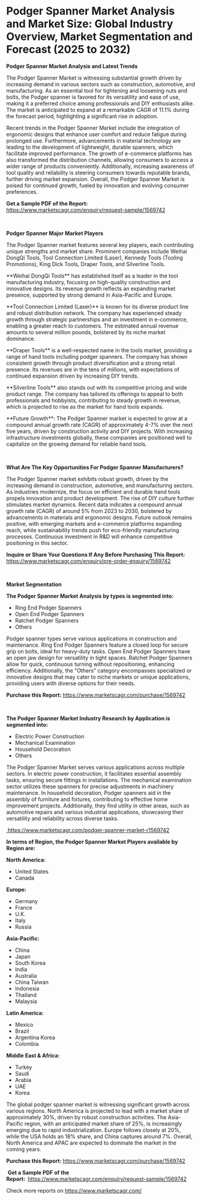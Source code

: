 <p><h1>Podger Spanner Market Analysis and Market Size: Global Industry Overview, Market Segmentation and Forecast (2025 to 2032)</h1></p><p><strong>Podger Spanner Market Analysis and Latest Trends</strong></p>
<p><p>The Podger Spanner Market is witnessing substantial growth driven by increasing demand in various sectors such as construction, automotive, and manufacturing. As an essential tool for tightening and loosening nuts and bolts, the Podger spanner is favored for its versatility and ease of use, making it a preferred choice among professionals and DIY enthusiasts alike. The market is anticipated to expand at a remarkable CAGR of 11.1% during the forecast period, highlighting a significant rise in adoption.</p><p>Recent trends in the Podger Spanner Market include the integration of ergonomic designs that enhance user comfort and reduce fatigue during prolonged use. Furthermore, advancements in material technology are leading to the development of lightweight, durable spanners, which facilitate improved performance. The growth of e-commerce platforms has also transformed the distribution channels, allowing consumers to access a wider range of products conveniently. Additionally, increasing awareness of tool quality and reliability is steering consumers towards reputable brands, further driving market expansion. Overall, the Podger Spanner Market is poised for continued growth, fueled by innovation and evolving consumer preferences.</p></p>
<p><strong>Get a Sample PDF of the Report:&nbsp;</strong> <a href="https://www.marketscagr.com/enquiry/request-sample/1569742?utm_campaign=3127&utm_medium=2&utm_source=Github&utm_content=ia&utm_term=25032025&utm_id=podger-spanner">https://www.marketscagr.com/enquiry/request-sample/1569742</a></p>
<p>&nbsp;</p>
<p><strong>Podger Spanner Major Market Players</strong></p>
<p><p>The Podger Spanner market features several key players, each contributing unique strengths and market share. Prominent companies include Weihai DongQi Tools, Tool Connection Limited (Laser), Kennedy Tools (Tooling Promotions), King Dick Tools, Draper Tools, and Silverline Tools.</p><p>**Weihai DongQi Tools** has established itself as a leader in the tool manufacturing industry, focusing on high-quality construction and innovative designs. Its revenue growth reflects an expanding market presence, supported by strong demand in Asia-Pacific and Europe.</p><p>**Tool Connection Limited (Laser)** is known for its diverse product line and robust distribution network. The company has experienced steady growth through strategic partnerships and an investment in e-commerce, enabling a greater reach to customers. The estimated annual revenue amounts to several million pounds, bolstered by its niche market dominance.</p><p>**Draper Tools** is a well-respected name in the tools market, providing a range of hand tools including podger spanners. The company has shown consistent growth through product diversification and a strong retail presence. Its revenues are in the tens of millions, with expectations of continued expansion driven by increasing DIY trends.</p><p>**Silverline Tools** also stands out with its competitive pricing and wide product range. The company has tailored its offerings to appeal to both professionals and hobbyists, contributing to steady growth in revenue, which is projected to rise as the market for hand tools expands.</p><p>**Future Growth**: The Podger Spanner market is expected to grow at a compound annual growth rate (CAGR) of approximately 4-7% over the next five years, driven by construction activity and DIY projects. With increasing infrastructure investments globally, these companies are positioned well to capitalize on the growing demand for reliable hand tools.</p></p>
<p>&nbsp;</p>
<p><strong>What Are The Key Opportunities For Podger Spanner Manufacturers?</strong></p>
<p><p>The Podger Spanner market exhibits robust growth, driven by the increasing demand in construction, automotive, and manufacturing sectors. As industries modernize, the focus on efficient and durable hand tools propels innovation and product development. The rise of DIY culture further stimulates market dynamics. Recent data indicates a compound annual growth rate (CAGR) of around 5% from 2023 to 2030, bolstered by advancements in materials and ergonomic designs. Future outlook remains positive, with emerging markets and e-commerce platforms expanding reach, while sustainability trends push for eco-friendly manufacturing processes. Continuous investment in R&D will enhance competitive positioning in this sector.</p></p>
<p><strong>Inquire or Share Your Questions If Any Before Purchasing This Report:</strong> <a href="https://www.marketscagr.com/enquiry/pre-order-enquiry/1569742?utm_campaign=3127&utm_medium=2&utm_source=Github&utm_content=ia&utm_term=25032025&utm_id=podger-spanner">https://www.marketscagr.com/enquiry/pre-order-enquiry/1569742</a></p>
<p>&nbsp;</p>
<p><strong>Market Segmentation</strong></p>
<p><strong>The Podger Spanner Market Analysis by types is segmented into:</strong></p>
<p><ul><li>Ring End Podger Spanners</li><li>Open End Podger Spanners</li><li>Ratchet Podger Spanners</li><li>Others</li></ul></p>
<p><p>Podger spanner types serve various applications in construction and maintenance. Ring End Podger Spanners feature a closed loop for secure grip on bolts, ideal for heavy-duty tasks. Open End Podger Spanners have an open jaw design for versatility in tight spaces. Ratchet Podger Spanners allow for quick, continuous turning without repositioning, enhancing efficiency. Additionally, the "Others" category encompasses specialized or innovative designs that may cater to niche markets or unique applications, providing users with diverse options for their needs.</p></p>
<p><strong>Purchase this Report:&nbsp;</strong><a href="https://www.marketscagr.com/purchase/1569742?utm_campaign=3127&utm_medium=2&utm_source=Github&utm_content=ia&utm_term=25032025&utm_id=podger-spanner">https://www.marketscagr.com/purchase/1569742</a></p>
<p>&nbsp;</p>
<p><strong>The Podger Spanner Market Industry Research by Application is segmented into:</strong></p>
<p><ul><li>Electric Power Construction</li><li>Mechanical Examination</li><li>Household Decoration</li><li>Others</li></ul></p>
<p><p>The Podger Spanner Market serves various applications across multiple sectors. In electric power construction, it facilitates essential assembly tasks, ensuring secure fittings in installations. The mechanical examination sector utilizes these spanners for precise adjustments in machinery maintenance. In household decoration, Podger spanners aid in the assembly of furniture and fixtures, contributing to effective home improvement projects. Additionally, they find utility in other areas, such as automotive repairs and various industrial applications, showcasing their versatility and reliability across diverse tasks.</p></p>
<p><a href="https://www.marketscagr.com/podger-spanner-market-r1569742?utm_campaign=3127&utm_medium=2&utm_source=Github&utm_content=ia&utm_term=25032025&utm_id=podger-spanner">&nbsp;https://www.marketscagr.com/podger-spanner-market-r1569742</a></p>
<p><strong>In terms of Region, the Podger Spanner Market Players available by Region are:</strong></p>
<p>
    <p> <strong> North America: </strong>
        <ul>
            <li>United States</li>
            <li>Canada</li>
        </ul>
        </p> 
    <p> <strong> Europe: </strong>
        <ul>
            <li>Germany</li>
            <li>France</li>
            <li>U.K.</li>
            <li>Italy</li>
            <li>Russia</li>
        </ul>
        </p> 
    <p> <strong> Asia-Pacific: </strong>
        <ul>
            <li>China</li>
            <li>Japan</li>
            <li>South Korea</li>
            <li>India</li>
            <li>Australia</li>
            <li>China Taiwan</li>
            <li>Indonesia</li>
            <li>Thailand</li>
            <li>Malaysia</li>
        </ul>
        </p> 
    <p> <strong> Latin America: </strong>
        <ul>
            <li>Mexico</li>
            <li>Brazil</li>
            <li>Argentina Korea</li>
            <li>Colombia</li>
        </ul>
        </p> 
    <p> <strong> Middle East & Africa: </strong>
        <ul>
            <li>Turkey</li>
            <li>Saudi</li>
            <li>Arabia</li>
            <li>UAE</li>
            <li>Korea</li>
        </ul>
    </p>
    </p>
<p><p>The global podger spanner market is witnessing significant growth across various regions. North America is projected to lead with a market share of approximately 30%, driven by robust construction activities. The Asia-Pacific region, with an anticipated market share of 25%, is increasingly emerging due to rapid industrialization. Europe follows closely at 20%, while the USA holds an 18% share, and China captures around 7%. Overall, North America and APAC are expected to dominate the market in the coming years.</p></p>
<p><strong>Purchase this Report: </strong><a href="https://www.marketscagr.com/purchase/1569742?utm_campaign=3127&utm_medium=2&utm_source=Github&utm_content=ia&utm_term=25032025&utm_id=podger-spanner">https://www.marketscagr.com/purchase/1569742</a></p>
<p>&nbsp;<strong>Get a Sample PDF of the Report:&nbsp;&nbsp;</strong><a href="https://www.marketscagr.com/enquiry/request-sample/1569742?utm_campaign=3127&utm_medium=2&utm_source=Github&utm_content=ia&utm_term=25032025&utm_id=podger-spanner">https://www.marketscagr.com/enquiry/request-sample/1569742</a></p>
<p><strong></strong></p>
<p>Check more reports on <a href="https://www.marketscagr.com/?utm_campaign=3127&utm_medium=2&utm_source=Github&utm_content=ia&utm_term=25032025&utm_id=podger-spanner">https://www.marketscagr.com/</a></p>